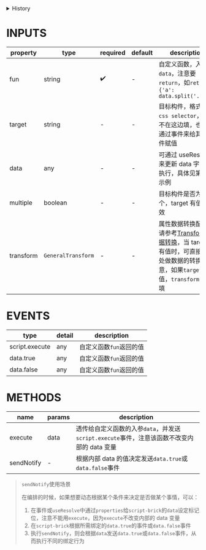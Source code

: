 [//]: # "atom-bricks/data-convert/script-brick.ts"

<details>
<summary>History</summary>

| Version | Change                                                   |
| ------- | -------------------------------------------------------- |
| 1.x36.0 | 新增方法 `sendNotify` 和事件 `data.true` 和 `data.false` |

</details>

# INPUTS

| property  | type               | required | default | description                                                                                                                         |
| --------- | ------------------ | -------- | ------- | ----------------------------------------------------------------------------------------------------------------------------------- |
| fun       | string             | ✔️       | -       | 自定义函数，入参为`data`，注意要`return`，如`return {'a': data.split('.')};"`                                                       |
| target    | string             | -        | -       | 目标构件，格式为`css selector`，如果不在这边填，也可以通过事件来给其他构件赋值                                                      |
| data      | any                | -        | -       | 可通过 useResolve 来更新 data 字段并执行，具体见第 2 个示例                                                                         |
| multiple  | boolean            | -        | -       | 目标构件是否为多个，target 有值时生效                                                                                               |
| transform | `GeneralTransform` | -        | -       | 属性数据转换配置，请参考[Transform 数据转换]，当 target 有值时，可直接在此处做数据的转换，注意，如果`target`有值，`transform`也要填 |

# EVENTS

| type           | detail | description             |
| -------------- | ------ | ----------------------- |
| script.execute | any    | 自定义函数`fun`返回的值 |
| data.true      | any    | 自定义函数`fun`返回的值 |
| data.false     | any    | 自定义函数`fun`返回的值 |

# METHODS

| name       | params | description                                                                                |
| ---------- | ------ | ------------------------------------------------------------------------------------------ |
| execute    | data   | 透传给自定义函数的入参`data`，并发送`script.execute`事件，注意该函数不改变内部的 data 变量 |
| sendNotify | -      | 根据内部 data 的值决定发送`data.true`或`data.false`事件                                    |

> `sendNotify`使用场景
>
> 在编排的时候，如果想要动态根据某个条件来决定是否做某个事情，可以：
>
> 1. 在事件或`useResolve`中通过`properties`给`script-brick`的`data`设定标记位，注意不能用`execute`，因为`execute`不改变内部的 data 变量
> 2. 在`script-brick`根据所需绑定的`data.true`的事件或`data.false`事件
> 3. 执行`sendNotify`，则会根据`data`发送`data.true`或`data.false`事件，从而执行不同的绑定行为

[transform 数据转换]: http://docs.developers.easyops.cn/docs/brick-next/transform

